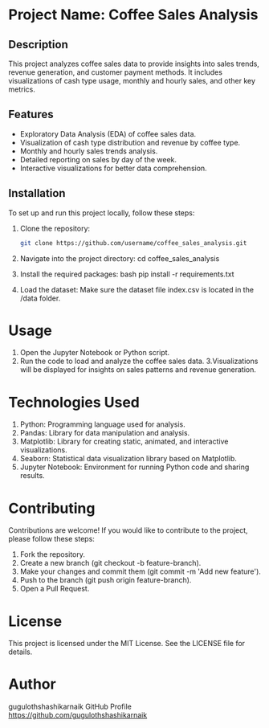 # Project Name: Coffee Sales Analysis

## Description
This project analyzes coffee sales data to provide insights into sales trends, revenue generation, and customer payment methods. It includes visualizations of cash type usage, monthly and hourly sales, and other key metrics.

## Features
- Exploratory Data Analysis (EDA) of coffee sales data.
- Visualization of cash type distribution and revenue by coffee type.
- Monthly and hourly sales trends analysis.
- Detailed reporting on sales by day of the week.
- Interactive visualizations for better data comprehension.

## Installation
To set up and run this project locally, follow these steps:

1. Clone the repository:
   ```bash
   git clone https://github.com/username/coffee_sales_analysis.git
2. Navigate into the project directory:
   cd coffee_sales_analysis

3. Install the required packages:
   bash
   pip install -r requirements.txt
4. Load the dataset: Make sure the dataset file index.csv is located in the /data folder.

 # Usage
1. Open the Jupyter Notebook or Python script.
2. Run the code to load and analyze the coffee sales data.
3.Visualizations will be displayed for insights on sales patterns and revenue generation.

# Technologies Used
1. Python: Programming language used for analysis.
2. Pandas: Library for data manipulation and analysis.
3. Matplotlib: Library for creating static, animated, and  interactive visualizations.
4. Seaborn: Statistical data visualization library based  on Matplotlib.
5. Jupyter Notebook: Environment for running Python code and sharing results.

# Contributing
Contributions are welcome! If you would like to contribute to the project, please follow these steps:
1. Fork the repository.
2. Create a new branch (git checkout -b feature-branch).
3. Make your changes and commit them (git commit -m 'Add new feature').
4. Push to the branch (git push origin feature-branch).
5. Open a Pull Request.


# License
This project is licensed under the MIT License. See the LICENSE file for details.


# Author
gugulothshashikarnaik
GitHub Profile
https://github.com/gugulothshashikarnaik